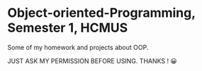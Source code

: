 # Object-oriented-Programming, Semester 1, HCMUS
Some of my homework and projects about OOP.

JUST ASK MY PERMISSION BEFORE USING. THANKS ! 😀
